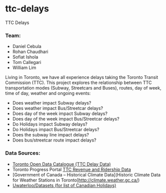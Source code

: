 # ttc-delays

TTC Delays

### Team:
* Daniel Cebula
* Rohan Chaudhari
* Sofiat Ishola
* Tom Callegari
* William Lim


Living in Toronto, we have all experience delays taking the Toronto Transit Commission (TTC).
This project explores the relationship between TTC transportation modes (Subway, Streetcars and Buses), routes, day of week, time of day, weather and ongoing events:
* Does weather impact Subway delays?
* Does weather impact Bus/Streetcar delays?
* Does day of the week impact Subway delays?
* Does day of the week impact Bus/Streetcar delays?
* Do Holidays impact Subway delays?
* Do Holidays impact Bus/Streetcar delays?
* Does the subway line impact delays?
* Does bus/streetcar route impact delays?


### Data Sources:
* [Toronto Open Data Catalogue (TTC Delay Data)](https://www.toronto.ca/city-government/data-research-maps/open-data/)
* Toronto Progress Portal [TTC Revenue and Ridership Data](https://www.toronto.ca/city-government/data-research-maps/toronto-progress-portal/)
* [Government of Canada – Historical Climate Data](Historic Climate Data for Weather Stations in Toronto]http://climate.weather.gc.ca/)
* [Uwaterloo/Datasets
(for list of Canadian Holidays)](https://github.com/uWaterloo/Datasets.git)
    
